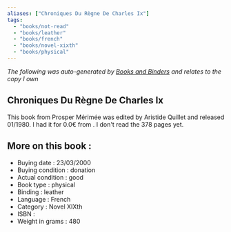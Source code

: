 ```yaml
---
aliases: ["Chroniques Du Règne De Charles Ix"] 
tags: 
  - "books/not-read" 
  - "books/leather" 
  - "books/french"
  - "books/novel-xixth"
  - "books/physical"
---
```


_The following was auto-generated by [Books and Binders](Books%20and%20Binders.md) and relates to the copy I own_
## Chroniques Du Règne De Charles Ix
This book from Prosper Mérimée was edited by Aristide Quillet and released 01/1980. I had it for 0.0€ from . I don't read the 378 pages yet.

## More on this book :
- Buying date : 23/03/2000
- Buying condition : donation
- Actual condition : good
- Book type : physical
- Binding : leather
- Language : French
- Category : Novel XIXth
- ISBN : 
- Weight in grams : 480
